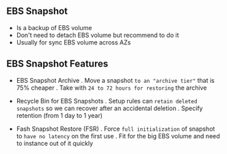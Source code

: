 ## EBS Snapshot

- Is a backup of EBS volume
- Don't need to detach EBS volume but recommend to do it
- Usually for sync EBS volume across AZs

## EBS Snapshot Features

- EBS Snapshot Archive
  . Move a snapshot `to an "archive tier"` that is 75% cheaper
  . Take with `24 to 72 hours for restoring` the archive

- Recycle Bin for EBS Snapshots
  . Setup rules can `retain deleted snapshots` so we can recover after an accidental deletion
  . Specify retention (from 1 day to 1 year)

- Fash Snapshot Restore (FSR)
  . Force `full initialization` of snapshot to `have no latency` on the first use
  . Fit for the big EBS volume and need to instance out of it quickly
